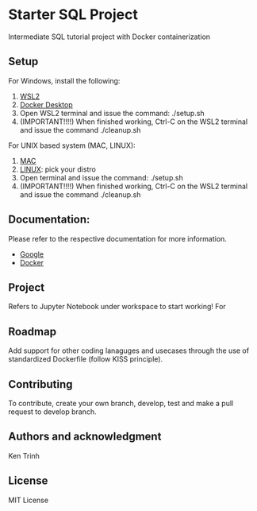 # Starter SQL Project
Intermediate SQL tutorial project with Docker containerization

## Setup
For Windows, install the following:
1. [WSL2](https://docs.microsoft.com/en-us/windows/wsl/install) 
2. [Docker Desktop](https://docs.docker.com/desktop/install/windows-install/)
3. Open WSL2 terminal and issue the command: ./setup.sh
4. (IMPORTANT!!!!) When finished working, Ctrl-C on the WSL2 terminal and issue the command ./cleanup.sh 

For UNIX based system (MAC, LINUX):
1. [MAC](https://docs.docker.com/desktop/install/mac-install/)
2. [LINUX](https://docs.docker.com/desktop/install/linux-install/): pick your distro
3. Open terminal and issue the command: ./setup.sh
4. (IMPORTANT!!!!) When finished working, Ctrl-C on the WSL2 terminal and issue the command ./cleanup.sh

## Documentation:
Please refer to the respective documentation for more information.
- [Google](https://www.google.com/)
- [Docker](https://docs.docker.com/desktop/)


## Project
Refers to Jupyter Notebook under workspace to start working! For 


## Roadmap
Add support for other coding lanaguges and usecases through the use of standardized Dockerfile (follow KISS principle).

## Contributing
To contribute, create your own branch, develop, test and make a pull request to develop branch. 

## Authors and acknowledgment
Ken Trinh

## License
MIT License